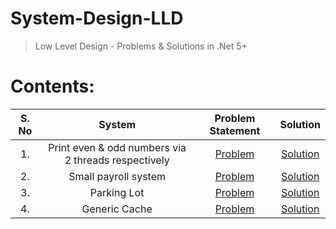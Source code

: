 # System-Design-LLD
> Low Level Design - Problems &amp; Solutions in .Net 5+

# Contents:

S. No | System | Problem Statement | Solution 
| :-: | :----:   | :-: | :-: 
|1. |Print even & odd numbers via 2 threads respectively |[Problem](https://github.com/sunnybhawsar/System-Design-LLD/blob/main/Machine%20Coding/1.%20Print%20even%20and%20odd%20numbers%20via%202%20threads%20respectively/Problem.md) | [Solution](https://github.com/sunnybhawsar/System-Design-LLD/tree/main/Machine%20Coding/1.%20Print%20even%20and%20odd%20numbers%20via%202%20threads%20respectively/Solution/TwoThreadsConsoleApp)  | 
|2. |Small payroll system| [Problem](https://github.com/sunnybhawsar/System-Design-LLD/blob/main/Machine%20Coding/2.%20Design%20a%20payroll%20system/Problem.md) | [Solution](https://github.com/sunnybhawsar/System-Design-LLD/tree/main/Machine%20Coding/2.%20Design%20a%20payroll%20system/Solution/PayrollConsoleApp) | 
|3. |Parking Lot| [Problem](https://github.com/sunnybhawsar/System-Design-LLD/blob/main/Machine%20Coding/3.%20Parking%20Lot/Problem.md) | [Solution](https://github.com/sunnybhawsar/System-Design-LLD/tree/main/Machine%20Coding/3.%20Parking%20Lot/Solution/Parking_Lot_App) |
|4. |Generic Cache| [Problem](https://github.com/sunnybhawsar/System-Design-LLD/blob/main/Machine%20Coding/4.%20Generic%20Cache/README.md) | [Solution](https://github.com/sunnybhawsar/System-Design-LLD/tree/main/Machine%20Coding/4.%20Generic%20Cache/Solution/GenericCache) |
